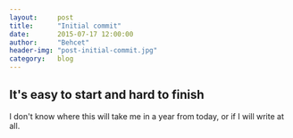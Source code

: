```yaml
---
layout:     post
title:      "Initial commit"
date:       2015-07-17 12:00:00
author:     "Behcet"
header-img: "post-initial-commit.jpg"
category:   blog
---
```


## It's easy to start and hard to finish

I don't know where this will take me in a year from today, or if I will write
at all.
